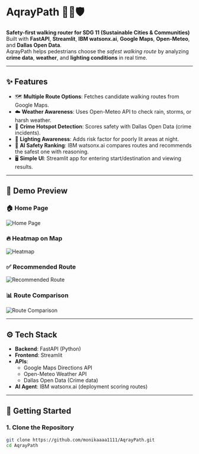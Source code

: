 # AqrayPath 🚶‍♀️🛡️

**Safety-first walking router for SDG 11 (Sustainable Cities & Communities)**  
Built with **FastAPI**, **Streamlit**, **IBM watsonx.ai**, **Google Maps**, **Open-Meteo**, and **Dallas Open Data**.  
AqrayPath helps pedestrians choose the *safest walking route* by analyzing **crime data**, **weather**, and **lighting conditions** in real time.

---

## ✨ Features
- 🗺️ **Multiple Route Options**: Fetches candidate walking routes from Google Maps.  
- ☁️ **Weather Awareness**: Uses Open-Meteo API to check rain, storms, or harsh weather.  
- 🚨 **Crime Hotspot Detection**: Scores safety with Dallas Open Data (crime incidents).  
- 🌙 **Lighting Awareness**: Adds risk factor for poorly lit areas at night.  
- 🤖 **AI Safety Ranking**: IBM watsonx.ai compares routes and recommends the safest one with reasoning.  
- 🖥️ **Simple UI**: Streamlit app for entering start/destination and viewing results.

---

## 📸 Demo Preview

### 🏠 Home Page
![Home Page](images/AqrayPath,HomePage.png)

### 🔥 Heatmap on Map
![Heatmap](images/HeatMap,OnMap.png)

### ✅ Recommended Route
![Recommended Route](images/RecommendedRoute.png)

### 📊 Route Comparison
![Route Comparison](images/RouteComparision.png)

---

## ⚙️ Tech Stack
- **Backend**: FastAPI (Python)  
- **Frontend**: Streamlit  
- **APIs**:  
  - Google Maps Directions API  
  - Open-Meteo Weather API  
  - Dallas Open Data (Crime data)  
- **AI Agent**: IBM watsonx.ai (deployment scoring routes)  

---

## 🚀 Getting Started

### 1. Clone the Repository
```bash
git clone https://github.com/monikaaaa1111/AqrayPath.git
cd AqrayPath
